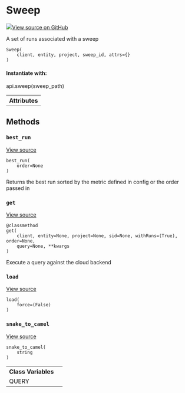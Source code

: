 # Sweep



[![](https://www.tensorflow.org/images/GitHub-Mark-32px.png)View source on GitHub](https://www.github.com/wandb/client/tree/7bbc4a4eac8eeb2bf37a62ce519e0de61c67eadf/wandb/apis/public.py#L1403-L1581)




A set of runs associated with a sweep

<pre><code>Sweep(
    client, entity, project, sweep_id, attrs={}
)</code></pre>





#### Instantiate with:

api.sweep(sweep_path)





<!-- Tabular view -->
<table>
<tr><th>Attributes</th></tr>


</table>



## Methods

<h3 id="best_run"><code>best_run</code></h3>

<a target="_blank" href="https://www.github.com/wandb/client/tree/7bbc4a4eac8eeb2bf37a62ce519e0de61c67eadf/wandb/apis/public.py#L1489-L1512">View source</a>

<pre><code>best_run(
    order=None
)</code></pre>

Returns the best run sorted by the metric defined in config or the order passed in


<h3 id="get"><code>get</code></h3>

<a target="_blank" href="https://www.github.com/wandb/client/tree/7bbc4a4eac8eeb2bf37a62ce519e0de61c67eadf/wandb/apis/public.py#L1528-L1578">View source</a>

<pre><code>@classmethod</code>
<code>get(
    client, entity=None, project=None, sid=None, withRuns=(True), order=None,
    query=None, **kwargs
)</code></pre>

Execute a query against the cloud backend


<h3 id="load"><code>load</code></h3>

<a target="_blank" href="https://www.github.com/wandb/client/tree/7bbc4a4eac8eeb2bf37a62ce519e0de61c67eadf/wandb/apis/public.py#L1469-L1478">View source</a>

<pre><code>load(
    force=(False)
)</code></pre>




<h3 id="snake_to_camel"><code>snake_to_camel</code></h3>

<a target="_blank" href="https://www.github.com/wandb/client/tree/7bbc4a4eac8eeb2bf37a62ce519e0de61c67eadf/wandb/apis/public.py#L561-L563">View source</a>

<pre><code>snake_to_camel(
    string
)</code></pre>








<!-- Tabular view -->
<table>
<tr><th>Class Variables</th></tr>

<tr>
<td>
QUERY<a id="QUERY"></a>
</td>
<td>

</td>
</tr>
</table>

